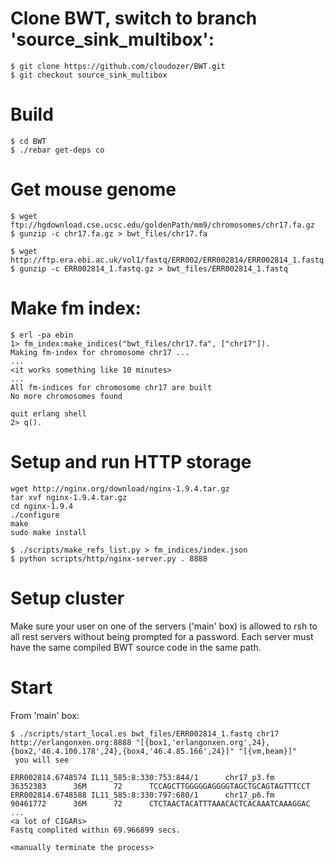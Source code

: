 # Clone BWT, switch to branch 'source_sink_multibox':

    $ git clone https://github.com/cloudozer/BWT.git
    $ git checkout source_sink_multibox
    
# Build

    $ cd BWT
    $ ./rebar get-deps co
    
# Get mouse genome
    $ wget ftp://hgdownload.cse.ucsc.edu/goldenPath/mm9/chromosomes/chr17.fa.gz
    $ gunzip -c chr17.fa.gz > bwt_files/chr17.fa
    
    $ wget http://ftp.era.ebi.ac.uk/vol1/fastq/ERR002/ERR002814/ERR002814_1.fastq.gz
    $ gunzip -c ERR002814_1.fastq.gz > bwt_files/ERR002814_1.fastq
    
# Make fm index:
    
    $ erl -pa ebin
    1> fm_index:make_indices("bwt_files/chr17.fa", ["chr17"]).
    Making fm-index for chromosome chr17 ...
    ...
    <it works something like 10 minutes>
    ...
    All fm-indices for chromosome chr17 are built
    No more chromosomes found
    
    quit erlang shell
    2> q().

# Setup and run HTTP storage

    wget http://nginx.org/download/nginx-1.9.4.tar.gz
    tar xvf nginx-1.9.4.tar.gz
    cd nginx-1.9.4
    ./configure
    make
    sudo make install

    $ ./scripts/make_refs_list.py > fm_indices/index.json
    $ python scripts/http/nginx-server.py . 8888
    
# Setup cluster
Make sure your user on one of the servers ('main' box) is allowed to rsh to all rest servers without being prompted for a password.
Each server must have the same compiled BWT source code in the same path.

# Start
From 'main' box:

    $ ./scripts/start_local.es bwt_files/ERR002814_1.fastq chr17 http://erlangonxen.org:8888 "[{box1,'erlangonxen.org',24},{box2,'46.4.100.178',24},{box4,'46.4.85.166',24}]" "[{vm,beam}]"
     you will see
    
    ERR002814.6748574 IL11_585:8:330:753:844/1      chr17_p3.fm      36352383      36M      72      TCCAGCTTGGGGGAGGGGTAGCTGCAGTAGTTTCCT
    ERR002814.6748588 IL11_585:8:330:797:680/1      chr17_p6.fm      90461772      36M      72      CTCTAACTACATTTAAACACTCACAAATCAAAGGAC
    ...
    <a lot of CIGARs>
    Fastq complited within 69.966899 secs.
    
    <manually terminate the process>
